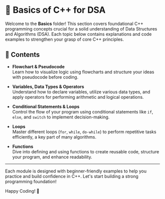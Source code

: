 # 📘 Basics of C++ for DSA

Welcome to the **Basics** folder! This section covers foundational C++ programming concepts crucial for a solid understanding of Data Structures and Algorithms (DSA). Each topic below contains explanations and code examples to strengthen your grasp of core C++ principles.

## 📂 Contents

- **Flowchart & Pseudocode**  
  Learn how to visualize logic using flowcharts and structure your ideas with pseudocode before coding.

- **Variables, Data Types & Operators**  
  Understand how to declare variables, utilize various data types, and apply operators for performing arithmetic and logical operations.

- **Conditional Statements & Loops**  
  Control the flow of your program using conditional statements like `if`, `else`, and `switch` to implement decision-making.

- **Loops**  
  Master different loops (`for`, `while`, `do-while`) to perform repetitive tasks efficiently, a key part of many algorithms.

- **Functions**  
  Dive into defining and using functions to create reusable code, structure your program, and enhance readability.

---

Each module is designed with beginner-friendly examples to help you practice and build confidence in C++. Let's start building a strong programming foundation!

Happy Coding! 🚀


